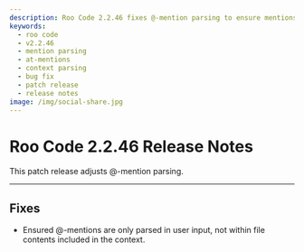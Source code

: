 ```yaml
---
description: Roo Code 2.2.46 fixes @-mention parsing to ensure mentions are only processed in user input, not within file contents included in context.
keywords:
  - roo code
  - v2.2.46
  - mention parsing
  - at-mentions
  - context parsing
  - bug fix
  - patch release
  - release notes
image: /img/social-share.jpg
---
```


# Roo Code 2.2.46 Release Notes

This patch release adjusts @-mention parsing.

---

## Fixes

*   Ensured @-mentions are only parsed in user input, not within file contents included in the context.